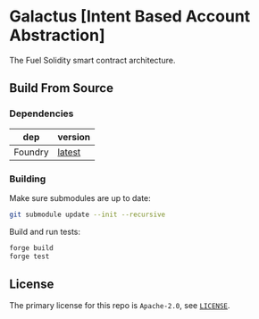 # Galactus [Intent Based Account Abstraction]

<!-- Disable markdownlint for long lines. -->
<!-- markdownlint-disable-file MD013 -->

The Fuel Solidity smart contract architecture.

## Build From Source

### Dependencies

| dep     | version                                                  |
| ------- | -------------------------------------------------------- |
| Foundry | [latest](https://book.getfoundry.sh/getting-started/installation) |

### Building

Make sure submodules are up to date:

```sh
git submodule update --init --recursive
```

Build and run tests:

```sh
forge build
forge test
```

## License

The primary license for this repo is `Apache-2.0`, see [`LICENSE`](./LICENSE).
